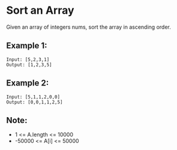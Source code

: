 #  Sort an Array

Given an array of integers nums, sort the array in ascending order.



## Example 1:
```text
Input: [5,2,3,1]
Output: [1,2,3,5]
```

## Example 2:
```text
Input: [5,1,1,2,0,0]
Output: [0,0,1,1,2,5]
```

## Note:

- 1 <= A.length <= 10000
- -50000 <= A[i] <= 50000
